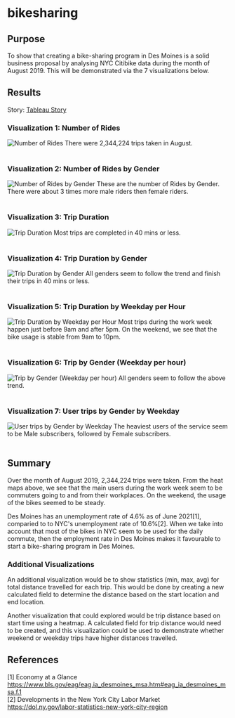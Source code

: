 # bikesharing

## Purpose
To show that creating a bike-sharing program in Des Moines is a solid business proposal by analysing NYC Citibike data during the month of August 2019. This will be demonstrated via the 7 visualizations below.

## Results

Story:
[Tableau Story](https://public.tableau.com/app/profile/christopher.law5292/viz/Mod14Challenge_16273568304540/CitiBike?publish=yes)

### Visualization 1: Number of Rides
![Number of Rides](images/ss1.png)
There were 2,344,224 trips taken in August.
<Br><Br>
  
### Visualization 2: Number of Rides by Gender
![Number of Rides by Gender](images/ss2.png)
These are the number of Rides by Gender. There were about 3 times more male riders then female riders.
<Br><Br>
  
### Visualization 3: Trip Duration
![Trip Duration](images/ss3.png)
Most trips are completed in 40 mins or less.
<Br><Br>
  
### Visualization 4: Trip Duration by Gender
![Trip Duration by Gender](images/ss4.png)
All genders seem to follow the trend and finish their trips in 40 mins or less.
<Br><Br>
  
### Visualization 5: Trip Duration by Weekday per Hour
![Trip Duration by Weekday per Hour](images/ss5.png)
Most trips during the work week happen just before 9am and after 5pm. On the weekend, we see that the bike usage is stable from 9am to 10pm.
<Br><Br>

### Visualization 6: Trip by Gender (Weekday per hour)
![Trip by Gender (Weekday per hour)](images/ss6.png)
All genders seem to follow the above trend.
<Br><Br>
  
### Visualization 7: User trips by Gender by Weekday
![User trips by Gender by Weekday](images/ss7.png)
The heaviest users of the service seem to be Male subscribers, followed by Female subscribers.
<Br><Br>

## Summary
Over the month of August 2019, 2,344,224 trips were taken. From the heat maps above, we see that the main users during the work week seem to be commuters going to and from their workplaces. On the weekend, the usage of the bikes seemed to be steady.

Des Moines has an unemployment rate of 4.6% as of June 2021[1], comparied to to NYC's unemployment rate of 10.6%[2]. When we take into account that most of the bikes in NYC seem to be used for the daily commute, then the employment rate in Des Moines makes it favourable to start a bike-sharing program in Des Moines.


### Additional Visualizations

An additional visualization would be to show statistics (min, max, avg) for total distance travelled for each trip. This would be done by creating a new calculated field to determine the distance based on the start location and end location.

Another visualization that could explored would be trip distance based on start time using a heatmap. A calculated field for trip distance would need to be created, and this visualization could be used to demonstrate whether weekend or weekday trips have higher distances travelled.

## References
<a id="1">[1]</a> 
Economy at a Glance
https://www.bls.gov/eag/eag.ia_desmoines_msa.htm#eag_ia_desmoines_msa.f.1<br>
<a id="2">[2]</a>
Developments in the New York City Labor Market
https://dol.ny.gov/labor-statistics-new-york-city-region

